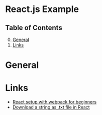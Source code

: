 # React.js Example

## Table of Contents
0. [General](#general)
1. [Links](#links)

# General

# Links

* [React setup with webpack for beginners](https://dev.to/deepanjangh/react-setup-with-webpack-for-beginners-2a8k)
* [Download a string as .txt file in React](https://stackoverflow.com/questions/44656610/download-a-string-as-txt-file-in-react)